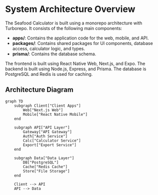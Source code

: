# System Architecture Overview

The Seafood Calculator is built using a monorepo architecture with Turborepo. It consists of the following main components:

*   **apps/**: Contains the application code for the web, mobile, and API.
*   **packages/**: Contains shared packages for UI components, database access, calculator logic, and types.
*   **prisma/**: Contains the database schema.

The frontend is built using React Native Web, Next.js, and Expo. The backend is built using Node.js, Express, and Prisma. The database is PostgreSQL and Redis is used for caching.

## Architecture Diagram

```mermaid
graph TD
    subgraph Client["Client Apps"]
        Web["Next.js Web"]
        Mobile["React Native Mobile"]
    end

    subgraph API["API Layer"]
        Gateway["API Gateway"]
        Auth["Auth Service"]
        Calc["Calculator Service"]
        Export["Export Service"]
    end

    subgraph Data["Data Layer"]
        DB["PostgreSQL"]
        Cache["Redis Cache"]
        Store["File Storage"]
    end

    Client --> API
    API --> Data
